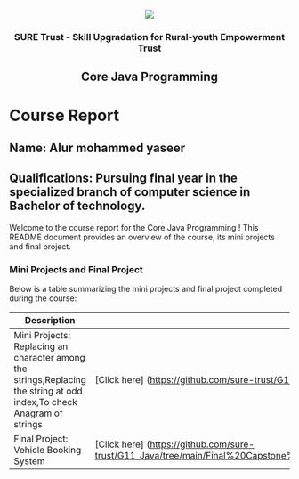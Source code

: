 <!-- PROJECT LOGO -->
<br />

<div align="center">
   <img src='https://user-images.githubusercontent.com/73131499/166115643-d3187f47-d38f-41b2-ae42-5ecbbc60de14.png' />


<h3 align="center">SURE Trust - Skill Upgradation for Rural-youth Empowerment Trust</h3>
  <h2>Core Java Programming</h2>
</div>

# Course Report

## Name: Alur mohammed yaseer

## Qualifications: Pursuing final year in the specialized branch of computer science in Bachelor of technology.

Welcome to the course report for the Core Java Programming
! This README document provides an overview of the course, its mini projects and final project.

### Mini Projects and Final Project

Below is a table summarizing the mini projects and final project completed during the course:

| Description                               | Link                                    |
|-------------------------------------------|-----------------------------------------|
| Mini Projects: Replacing an character among the strings,Replacing the string at odd index,To check Anagram of strings|[Click here] (https://github.com/sure-trust/G11_Java/tree/main/Mini%20Projects/Yaseer)                        |
| Final Project: Vehicle Booking System     | [Click here] (https://github.com/sure-trust/G11_Java/tree/main/Final%20Capstone%20Project/Yaseer/CoreJavaProject/CoreJavaProject)                         |